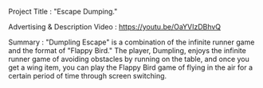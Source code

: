 Project Title : "Escape Dumping."

Advertising & Description Video : https://youtu.be/OaYVIzDBhvQ 

Summary : "Dumpling Escape" is a combination of the infinite runner game and the format of "Flappy Bird." The player, Dumpling, enjoys the infinite runner game of avoiding obstacles by running on the table, and once you get a wing item, you can play the Flappy Bird game of flying in the air for a certain period of time through screen switching.
